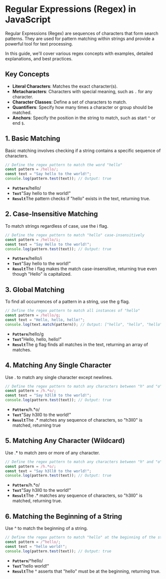 # Regular Expressions (Regex) in JavaScript
Regular Expressions (Regex) are sequences of characters that form search patterns. They are used for pattern matching within strings and provide a powerful tool for text processing.

In this guide, we'll cover various regex concepts with examples, detailed explanations, and best practices.

## Key Concepts
- **Literal Characters**: Matches the exact character(s).
- **Metacharacters**: Characters with special meaning, such as `.` for any character.
- **Character Classes**: Define a set of characters to match.
- **Quantifiers**: Specify how many times a character or group should be matched.
- **Anchors**: Specify the position in the string to match, such as start `^` or end `$`.

## 1. Basic Matching
Basic matching involves checking if a string contains a specific sequence of characters.
```js [regex.js] copy
// Define the regex pattern to match the word "hello"
const pattern = /hello/;
const text = "Say hello to the world!";
console.log(pattern.test(text)); // Output: true
```

<div class="explanation">
    <ul>
        <li><strong><code>Pattern</code></strong>/hello/</li>
        <li><strong><code>Text</code></strong>"Say hello to the world!"</li>
        <li><strong><code>Result</code></strong>The pattern checks if "hello" exists in the text, returning true.</li>
    </ul>
</div>

## 2. Case-Insensitive Matching
To match strings regardless of case, use the i flag.
```js [regex.js] copy
// Define the regex pattern to match "hello" case-insensitively
const pattern = /hello/i;
const text = "Say Hello to the world!";
console.log(pattern.test(text)); // Output: true

```

<div class="explanation">
    <ul>
        <li><strong><code>Pattern</code></strong>/hello/i</li>
        <li><strong><code>Text</code></strong>"Say hello to the world!"</li>
        <li><strong><code>Result</code></strong>The i flag makes the match case-insensitive, returning true even though "Hello" is capitalized.</li>
    </ul>
</div>

## 3. Global Matching
To find all occurrences of a pattern in a string, use the g flag.
```js [regex.js] copy
// Define the regex pattern to match all instances of "hello"
const pattern = /hello/g;
const text = "Hello, hello, hello!";
console.log(text.match(pattern)); // Output: ["hello", "hello", "hello"]
```

<div class="explanation">
    <ul>
        <li><strong><code>Pattern</code></strong>/hello/g</li>
        <li><strong><code>Text</code></strong>"Hello, hello, hello!"</li>
        <li><strong><code>Result</code></strong>The g flag finds all matches in the text, returning an array of matches.</li>
    </ul>
</div>

## 4. Matching Any Single Character
Use . to match any single character except newlines.
```js [regex.js] copy
// Define the regex pattern to match any characters between "h" and "o"
const pattern = /h.*o/;
const text = "Say h3ll0 to the world!";
console.log(pattern.test(text)); // Output: true
```

<div class="explanation">
    <ul>
        <li><strong><code>Pattern</code></strong>/h.*o/</li>
        <li><strong><code>Text</code></strong>"Say h3ll0 to the world!"</li>
        <li><strong><code>Result</code></strong>The .* matches any sequence of characters, so "h3ll0" is matched, returning true</li>
    </ul>
</div>

## 5. Matching Any Character (Wildcard)
Use .* to match zero or more of any character.
```js [regex.js] copy
// Define the regex pattern to match any characters between "h" and "o"
const pattern = /h.*o/;
const text = "Say h3ll0 to the world!";
console.log(pattern.test(text)); // Output: true
```

<div class="explanation">
    <ul>
        <li><strong><code>Pattern</code></strong>/h.*o/</li>
        <li><strong><code>Text</code></strong>"Say h3ll0 to the world!"</li>
        <li><strong><code>Result</code></strong>The .* matches any sequence of characters, so "h3ll0" is matched, returning true.</li>
    </ul>
</div>


## 6. Matching the Beginning of a String
Use ^ to match the beginning of a string.
```js [regex.js] copy
// Define the regex pattern to match "hello" at the beginning of the string
const pattern = /^hello/;
const text = "hello world!";
console.log(pattern.test(text)); // Output: true
```

<div class="explanation">
    <ul>
        <li><strong><code>Pattern</code></strong>/^hello/</li>
        <li><strong><code>Text</code></strong>"hello world!"</li>
        <li><strong><code>Result</code></strong>The ^ asserts that "hello" must be at the beginning, returning true.</li>
    </ul>
</div>

